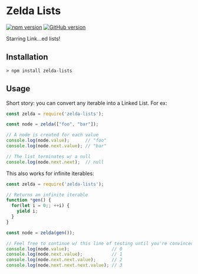 # Zelda Lists #

[![npm version](https://badge.fury.io/js/zelda-lists.svg)](https://badge.fury.io/js/zelda-lists) [![GitHub version](https://badge.fury.io/gh/briandamaged%2Fnode-zelda-lists.svg)](https://badge.fury.io/gh/briandamaged%2Fnode-zelda-lists)

Starring Link...ed lists!

## Installation ##

```shell
> npm install zelda-lists
```

## Usage ##

Short story: you can convert any iterable into a Linked List.  For ex:

```javascript
const zelda = require('zelda-lists');

const node = zelda(["foo", "bar"]);

// A node is created for each value
console.log(node.value);      // "foo"
console.log(node.next.value); // "bar"

// The list terminates w/ a null
console.log(node.next.next);  // null
```

This also works for infinite iterables:

```javascript
const zelda = require('zelda-lists');

// Returns an infinite iterable
function *gen() {
  for(let i = 0;; ++i) {
    yield i;
  }
}

const node = zelda(gen());

// Feel free to continue w/ this line of testing until you're convinced...
console.log(node.value);                // 0
console.log(node.next.value);           // 1
console.log(node.next.next.value);      // 2
console.log(node.next.next.next.value); // 3
```
